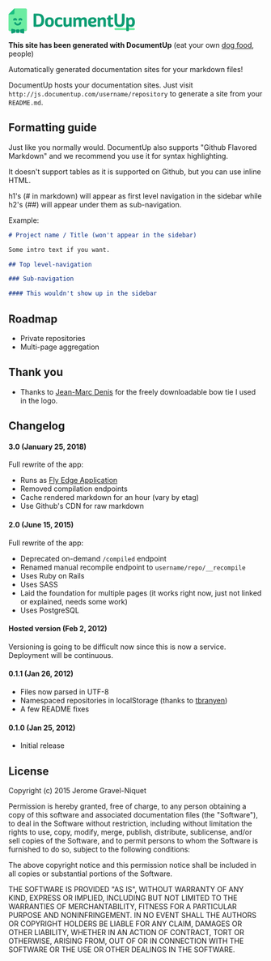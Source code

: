 <svg style="width: 250; height: auto;" viewBox="0 0 375 75" xmlns="http://www.w3.org/2000/svg" fill-rule="evenodd" clip-rule="evenodd" role="img" aria-label="DocumentUp logo">
  <path d="M372.348 58.403c2.284.31 3.554 3.331 1.899 5.061-.543.568-.963.873-2.168.927h-54.818c-2.384-.107-3.929-3.232-2.168-5.073.543-.568.962-.873 2.168-.927h54.818l.269.012zM50.942.342c2.07 0 3.75 1.68 3.75 3.75v59.806c0 2.07-1.68 3.75-3.75 3.75h-47.192c-2.07 0-3.75-1.68-3.75-3.75v-45.972l17.585-17.584h33.357z" fill="#6ceca1" />
  <path d="M17.585 14.176c0 2.07-1.681 3.75-3.75 3.75h-13.835l17.585-17.584v13.834z" fill="#19bf81" />
  <path d="M364.252 26.659c-2.916 0-5.995 1.134-8.425 3.673l-.54-1.675c-.432-1.296-.972-1.566-3.025-1.566-2.322 0-2.808.324-2.808 1.944v36.618c0 1.728.972 1.944 3.78 1.944 2.809 0 3.781-.216 3.781-1.944v-13.016c1.945 1.621 4.645 2.539 7.183 2.539 6.265 0 10.802-3.889 10.802-14.258 0-10.37-4.483-14.259-10.748-14.259zm-34.836 28.625c9.29 0 14.961-4.861 14.961-17.175v-20.523c0-1.729-.972-1.945-3.942-1.945-3.025 0-3.997.216-3.997 1.945v20.199c0 7.669-2.485 10.585-7.022 10.585-4.59 0-7.074-2.916-7.074-10.585v-20.199c0-1.729-.972-1.945-3.943-1.945-3.025 0-3.997.216-3.997 1.945v20.523c0 12.314 5.671 17.175 15.014 17.175zm-207.879-.054c7.832 0 13.233-4.483 13.233-14.474 0-9.992-5.293-14.151-13.233-14.151-7.885 0-13.178 4.429-13.178 14.151 0 10.315 5.293 14.474 13.178 14.474zm28.733 0c-7.723 0-13.07-4.159-13.07-14.312 0-10.1 5.347-14.313 13.07-14.313 2.647 0 5.131.432 6.913 1.08 1.728.648 2.592 1.35 2.592 3.133 0 1.836-.972 3.672-2.052 3.672-.918 0-2.7-1.782-6.589-1.782-3.672 0-6.049 1.782-6.049 8.21 0 6.48 2.377 8.209 6.103 8.209 3.997 0 5.995-1.837 6.913-1.837 1.08 0 2.052 1.837 2.052 3.619 0 1.782-.918 2.538-2.43 3.133-1.782.702-4.266 1.188-7.453 1.188zm108.179-7.994c1.08.001 2.053 1.891 2.053 3.619 0 1.836-.919 2.592-2.431 3.133-1.782.648-4.375 1.242-7.615 1.242-8.803 0-14.421-3.997-14.421-14.366 0-9.884 5.077-14.259 13.503-14.259 7.777 0 11.504 3.835 11.504 8.966 0 5.671-4.753 8.371-12.044 8.371-1.728 0-3.349-.162-4.969-.486.648 4.482 2.917 5.671 6.427 5.671 5.023 0 7.075-1.891 7.993-1.891zm34.836-14.42c-1.297 0-1.675-.648-1.675-2.43 0-1.621.216-2.107 1.134-2.323l2.863-.702 1.242-4.86c.27-1.134.865-1.458 3.025-1.458 2.106 0 2.971.324 2.971 1.944v4.212h6.264c1.296 0 1.566.702 1.566 2.808 0 2.107-.27 2.809-1.566 2.809h-6.264v11.99c0 3.132 1.188 4.05 3.564 4.05 1.62 0 2.7-.594 3.294-.594.919.001 1.35 1.729 1.35 3.079 0 1.782-.54 2.593-2.052 3.079-1.512.486-3.078.756-5.13.756-5.239 0-8.588-2.161-8.588-8.372v-13.988h-1.998zm-109.692-5.725 0 0c-2.808 0-3.781.216-3.781 1.944v14.853c0 1.134-.378 2.052-1.026 2.754-1.134 1.188-2.808 1.998-4.482 1.998-2.754 0-3.619-1.728-3.619-4.05v-15.555c0-1.728-.972-1.944-3.78-1.944-2.809 0-3.781.216-3.781 1.944v16.905c0 5.725 2.7 9.236 8.912 9.236 2.754 0 6.318-1.296 8.857-4.105l.648 2.052c.432 1.351.972 1.621 3.024 1.621 2.377 0 2.809-.324 2.809-1.999v-23.71c0-1.728-.918-1.944-3.781-1.944zm40.183-.378c5.995.001 8.695 3.457 8.695 9.182v16.904c0 1.729-.972 1.945-3.78 1.945-2.809 0-3.781-.216-3.781-1.945v-15.554c0-2.322-.81-4.051-3.349-4.051-1.35 0-2.97.594-4.267 1.999-.648.702-1.026 1.62-1.026 2.7v14.906c0 1.729-.972 1.945-3.78 1.945s-3.78-.216-3.78-1.945v-15.554c0-2.322-.757-4.051-3.349-4.051-1.296 0-2.971.594-4.267 2.053-.594.648-.972 1.566-.972 2.646v14.906c0 1.729-.972 1.945-3.781 1.945-2.808 0-3.78-.216-3.78-1.945v-23.764c0-1.62.81-1.944 2.808-1.944 1.998 0 2.592.324 3.024 1.566l.757 1.999c2.538-2.755 5.995-3.943 8.425-3.943 4.321 0 6.589 1.782 7.669 3.997 2.539-2.755 6.049-3.997 8.534-3.997zm56.277 0c6.157.001 8.911 3.457 8.911 9.182v16.904c0 1.729-.972 1.945-3.78 1.945-2.809 0-3.781-.216-3.781-1.945v-15.554c0-2.322-.864-4.051-3.619-4.051-1.674 0-3.456.81-4.591 2.107-.594.648-1.026 1.512-1.026 2.592v14.906c0 1.729-.972 1.945-3.78 1.945s-3.781-.216-3.781-1.945v-23.764c0-1.62.811-1.944 2.809-1.944 1.998 0 2.592.324 3.024 1.566l.756 2.053c2.592-2.755 6.103-3.997 8.858-3.997zm-192.703-10.964c11.828 0 18.309 5.294 18.309 19.444 0 14.15-6.481 19.443-18.309 19.443h-10.964c-1.242 0-1.944-.702-1.944-1.945v-34.997c0-1.242.702-1.945 1.944-1.945h10.964zm34.187 33.648c3.133 0 5.347-1.675 5.347-8.641 0-6.914-2.214-8.318-5.347-8.318-3.132 0-5.292 1.404-5.292 8.318 0 6.966 2.16 8.641 5.292 8.641zm240.609-.378c-1.836 0-3.402-1.081-4.321-2.323-.594-.81-.972-1.782-.972-4.536v-2.484c0-2.755.378-3.781.972-4.537.919-1.243 2.485-2.323 4.321-2.323 2.754 0 4.914 1.188 4.914 8.102 0 6.912-2.16 8.101-4.914 8.101zm-274.742-.811c6.805 0 10.208-3.24 10.208-13.015 0-9.776-3.403-13.016-10.208-13.016h-4.969v26.031h4.969zm161.918-16.094c2.646 0 4.32 1.08 4.32 3.403 0 2.322-1.62 3.51-5.724 3.51-1.026 0-2.377-.054-3.997-.27.378-5.347 2.485-6.643 5.401-6.643zM10.609 60.648l.37.07 8.233 2.075c.949.305 1.608 1.17 1.648 2.168v5.361c-.04.995-.697 1.862-1.648 2.168l-8.233 2.076c-.563.131-.671.096-.933.057-1.054-.157-1.872-1.126-1.918-2.226v-9.511c.054-1.284 1.149-2.32 2.481-2.238zm33.915-.009c1.161.125 2.055 1.085 2.103 2.245v9.515c-.06 1.435-1.188 2.554-2.849 2.169l-7.807-1.95c-.95-.305-1.61-1.17-1.65-2.169v-5.615c.04-.995.699-1.863 1.65-2.168l7.807-1.95c.13-.03.267-.088.746-.077zm-16.851 1.623c2.456.02 5.314.225 5.412 2.563v5.633c-.123 2.935-5.449 3.031-9.133 2.218 0 0-1.79-.642-1.856-2.218v-5.633c.08-1.909 2.504-2.503 5.132-2.56l.445-.003zm7.654-21.87c2.54.18 2.952 3.604.797 6.548-4.475 6.111-15.832 5.513-18.921-2.515-.851-2.213 1.529-5.4 3.942-3.453.859.691 1.012 1.993 1.74 2.949 2.415 3.168 8.421 2.473 9.797-1.645 0 0 .834-1.843 2.518-1.887l.127.003zm-15.604-11.571 0 0c2.688.082 5.402 2.074 5.739 4.673.177 1.361-.873 2.765-2.27 2.945-1.246.162-2.354-.717-2.877-1.896-.269-.579-1.235-.59-1.504.188 0 0-.791 1.543-2.15 1.711-2.146.264-3.731-2.451-2.112-4.904 1.118-1.692 3.084-2.739 5.174-2.717zm15.776 0 0 0c2.689.082 5.403 2.074 5.74 4.673.319 2.467-3.681 4.358-5.147 1.049-.27-.579-1.235-.59-1.504.188 0 0-.3.695-.738 1.079-1.924 1.685-5.874-.712-3.524-4.272 1.117-1.692 3.083-2.739 5.173-2.717z" fill="#0d9e74" />
</svg>

**This site has been generated with DocumentUp** (eat your own [dog food](src/index.js), people)

Automatically generated documentation sites for your markdown files!

DocumentUp hosts your documentation sites. Just visit `http://js.documentup.com/username/repository` to generate a site from your `README.md`.

## Formatting guide

Just like you normally would. DocumentUp also supports "Github Flavored Markdown" and we recommend you use it for syntax highlighting.

It doesn't support tables as it is supported on Github, but you can use inline HTML.

h1's (# in markdown) will appear as first level navigation in the sidebar while h2's (##) will appear under them as sub-navigation.

Example:

```markdown
# Project name / Title (won't appear in the sidebar)

Some intro text if you want.

## Top level-navigation

### Sub-navigation

#### This wouldn't show up in the sidebar
```

## Roadmap

* Private repositories
* Multi-page aggregation

## Thank you

* Thanks to [Jean-Marc Denis](http://jeanmarcdenis.me/) for the freely downloadable bow tie I used in the logo.

## Changelog

#### 3.0 (January 25, 2018)

Full rewrite of the app:
- Runs as [Fly Edge Application](https://fly.io/mix/edge-applications)
- Removed compilation endpoints
- Cache rendered markdown for an hour (vary by etag)
- Use Github's CDN for raw markdown

#### 2.0 (June 15, 2015)

Full rewrite of the app:
- Deprecated on-demand `/compiled` endpoint
- Renamed manual recompile endpoint to `username/repo/__recompile`
- Uses Ruby on Rails
- Uses SASS
- Laid the foundation for multiple pages (it works right now, just not linked or explained, needs some work)
- Uses PostgreSQL

#### Hosted version (Feb 2, 2012)

Versioning is going to be difficult now since this is now a service. Deployment will be continuous.

#### 0.1.1 (Jan 26, 2012)

* Files now parsed in UTF-8
* Namespaced repositories in localStorage (thanks to [tbranyen](https://github.com/tbranyen))
* A few README fixes

#### 0.1.0 (Jan 25, 2012)

* Initial release

## License

Copyright (c) 2015 Jerome Gravel-Niquet

Permission is hereby granted, free of charge, to any person obtaining
a copy of this software and associated documentation files (the
"Software"), to deal in the Software without restriction, including
without limitation the rights to use, copy, modify, merge, publish,
distribute, sublicense, and/or sell copies of the Software, and to
permit persons to whom the Software is furnished to do so, subject to
the following conditions:

The above copyright notice and this permission notice shall be
included in all copies or substantial portions of the Software.

THE SOFTWARE IS PROVIDED "AS IS", WITHOUT WARRANTY OF ANY KIND,
EXPRESS OR IMPLIED, INCLUDING BUT NOT LIMITED TO THE WARRANTIES OF
MERCHANTABILITY, FITNESS FOR A PARTICULAR PURPOSE AND
NONINFRINGEMENT. IN NO EVENT SHALL THE AUTHORS OR COPYRIGHT HOLDERS BE
LIABLE FOR ANY CLAIM, DAMAGES OR OTHER LIABILITY, WHETHER IN AN ACTION
OF CONTRACT, TORT OR OTHERWISE, ARISING FROM, OUT OF OR IN CONNECTION
WITH THE SOFTWARE OR THE USE OR OTHER DEALINGS IN THE SOFTWARE.
